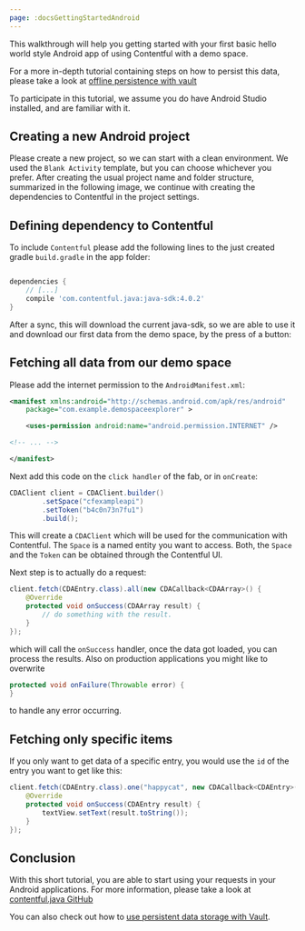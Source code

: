 ```yaml
---
page: :docsGettingStartedAndroid
---
```


This walkthrough will help you getting started with your first basic hello world style Android app
of using Contentful with a demo space.

For a more in-depth tutorial containing steps on how to persist this data, please take a look at
[offline persistence with vault][4]

To participate in this tutorial, we assume you do have Android Studio installed, and are familiar
with it.

## Creating a new Android project

Please create a new project, so we can start with a clean environment. We used the `Blank Activity`
template, but you can choose whichever you prefer. After creating the usual project name and folder
structure, summarized in the following image, we continue with creating the dependencies to 
Contentful in the project settings.


## Defining dependency to Contentful

To include `Contentful` please add the following lines to the just created gradle `build.gradle` in
the app folder:

~~~ gradle

dependencies {
    // [...]
    compile 'com.contentful.java:java-sdk:4.0.2'
}
~~~

After a sync, this will download the current java-sdk, so we are able to use it and download our
first data from the demo space, by the press of a button:

## Fetching all data from our demo space

Please add the internet permission to the `AndroidManifest.xml`: 

~~~ xml
<manifest xmlns:android="http://schemas.android.com/apk/res/android"
    package="com.example.demospaceexplorer" >

    <uses-permission android:name="android.permission.INTERNET" />

<!-- ... -->

</manifest>
~~~

Next add this code on the `click handler` of the fab, or in `onCreate`:

~~~ java
CDAClient client = CDAClient.builder()
        .setSpace("cfexampleapi")
        .setToken("b4c0n73n7fu1")
        .build();
~~~

This will create a `CDAClient` which will be used for the communication with Contentful. The `Space` is
a named entity you want to access. Both, the `Space` and the `Token` can be obtained through 
the Contentful UI.

Next step is to actually do a request:

~~~ java
client.fetch(CDAEntry.class).all(new CDACallback<CDAArray>() {
    @Override
    protected void onSuccess(CDAArray result) {
        // do something with the result.
    }
});
~~~

which will call the `onSuccess` handler, once the data got loaded, you can process the results.
Also on production applications you might like to overwrite

~~~ java
protected void onFailure(Throwable error) {   
}
~~~

to handle any error occurring.

## Fetching only specific items

If you only want to get data of a specific entry, you would use the `id` of the entry you want to 
get like this:


~~~ java
client.fetch(CDAEntry.class).one("happycat", new CDACallback<CDAEntry>() {
    @Override
    protected void onSuccess(CDAEntry result) {
        textView.setText(result.toString());
    }
});
~~~


## Conclusion

With this short tutorial, you are able to start using your requests in your Android
applications. For more information, please take a look at [contentful.java GitHub][1]

You can also check out how to [use persistent data storage with Vault][4].

[1]: https://github.com/contentful/contentful.java
[2]: https://github.com/contentful-labs/contentful_middleman_examples
[4]: /developers/docs/tutorials/android/offline-persistence-with-vault/